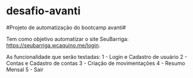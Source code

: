 # desafio-avanti

#Projeto de automatização do bootcamp avanti#

Tem como objetivo automatizar o site SeuBarriga: https://seubarriga.wcaquino.me/login.

As funcionalidade que serão testadas:
1 - Login e Cadastro de usuário
2 - Contas e Cadastro de contas
3 - Criação de movimentações
4 - Resumo Mensal
5 - Sair

